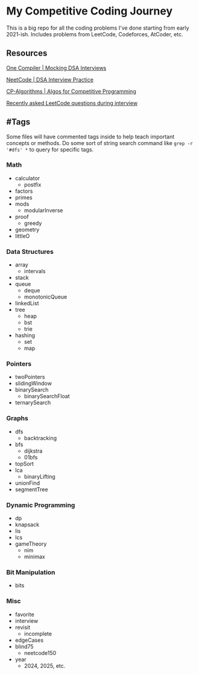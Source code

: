 # My Competitive Coding Journey

This is a big repo for all the coding problems I've done starting from early 2021-ish. Includes problems from LeetCode, Codeforces, AtCoder, etc. 

## Resources

[One Compiler | Mocking DSA Interviews](https://onecompiler.com/)

[NeetCode | DSA Interview Practice](https://neetcode.io/)

[CP-Algorithms | Algos for Competitive Programming](https://cp-algorithms.com/)

[Recently asked LeetCode questions during interview](https://github.com/krishnadey30/LeetCode-Questions-CompanyWise)

## \#Tags

Some files will have commented tags inside to help teach important concepts or methods. Do some sort of string search command like `grep -r '#dfs' *` to query for specific tags.

### Math
- calculator
    - postfix
- factors
- primes
- mods
    - modularInverse
- proof
    - greedy
- geometry
- littleO

### Data Structures
- array
    - intervals
- stack
- queue
    - deque
    - monotonicQueue
- linkedList
- tree
    - heap
    - bst
    - trie
- hashing
    - set
    - map

### Pointers
- twoPointers
- slidingWindow
- binarySearch
    - binarySearchFloat
- ternarySearch

### Graphs
- dfs
    - backtracking
- bfs
    - dijkstra
    - 01bfs
- topSort
- lca
    - binaryLifting
- unionFind
- segmentTree

### Dynamic Programming
- dp
- knapsack
- lis
- lcs
- gameTheory
    - nim
    - minimax

### Bit Manipulation
- bits

### Misc
- favorite
- interview
- revisit
    - incomplete
- edgeCases
- blind75
    - neetcode150
- year
    - 2024, 2025, etc.
